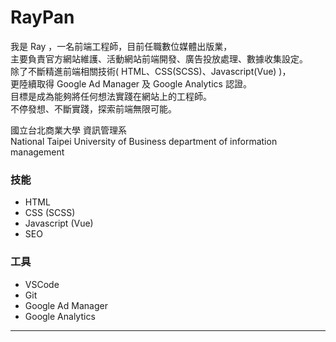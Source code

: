 # RayPan  

我是 Ray ，一名前端工程師，目前任職數位媒體出版業，  
主要負責官方網站維護、活動網站前端開發、廣告投放處理、數據收集設定。  
除了不斷精進前端相關技術( HTML、CSS(SCSS)、Javascript(Vue) )，  
更陸續取得 Google Ad Manager 及 Google Analytics 認證。  
目標是成為能夠將任何想法實踐在網站上的工程師。  
不停發想、不斷實踐，探索前端無限可能。  

國立台北商業大學 資訊管理系  
National Taipei University of Business department of information management

### 技能
 - HTML
 - CSS (SCSS)
 - Javascript (Vue)
 - SEO

### 工具
 - VSCode
 - Git
 - Google Ad Manager
 - Google Analytics
 ___
